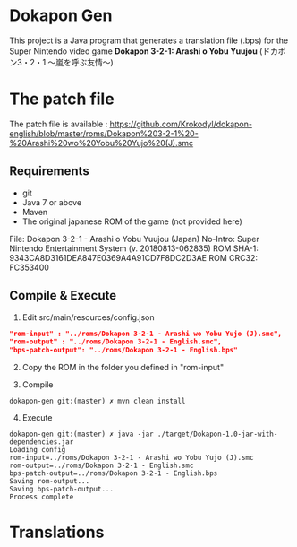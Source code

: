 # Dokapon Gen

This project is a Java program that generates a translation file (.bps) for the Super Nintendo video game **Dokapon 3-2-1: Arashi o Yobu Yuujou** (ドカポン3・2・1 〜嵐を呼ぶ友情〜)

# The patch file

The patch file is available : https://github.com/Krokodyl/dokapon-english/blob/master/roms/Dokapon%203-2-1%20-%20Arashi%20wo%20Yobu%20Yujo%20(J).smc

## Requirements

* git
* Java 7 or above
* Maven
* The original japanese ROM of the game (not provided here)

File: Dokapon 3-2-1 - Arashi o Yobu Yuujou (Japan)
No-Intro: Super Nintendo Entertainment System (v. 20180813-062835)
ROM SHA-1: 9343CA8D3161DEA847E0369A4A91CD7F8DC2D3AE
ROM CRC32: FC353400

## Compile & Execute

1. Edit src/main/resources/config.json
```json
"rom-input" : "../roms/Dokapon 3-2-1 - Arashi wo Yobu Yujo (J).smc",
"rom-output" : "../roms/Dokapon 3-2-1 - English.smc",
"bps-patch-output": "../roms/Dokapon 3-2-1 - English.bps"
```

2. Copy the ROM in the folder you defined in "rom-input"

3. Compile
```console
dokapon-gen git:(master) ✗ mvn clean install
```

4. Execute
```console
dokapon-gen git:(master) ✗ java -jar ./target/Dokapon-1.0-jar-with-dependencies.jar
Loading config
rom-input=../roms/Dokapon 3-2-1 - Arashi wo Yobu Yujo (J).smc
rom-output=../roms/Dokapon 3-2-1 - English.smc
bps-patch-output=../roms/Dokapon 3-2-1 - English.bps
Saving rom-output...
Saving bps-patch-output...
Process complete
```

# Translations
